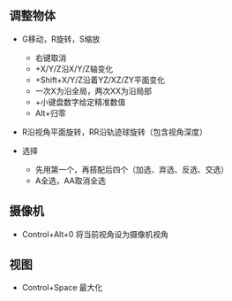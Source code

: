 ##  调整物体
* G移动，R旋转，S缩放
	* 右键取消
	* +X/Y/Z沿X/Y/Z轴变化
	* +Shift+X/Y/Z沿着YZ/XZ/ZY平面变化
	* 一次X为沿全局，两次XX为沿局部
	* +小键盘数字给定精准数值
	* Alt+归零
* R沿视角平面旋转，RR沿轨迹球旋转（包含视角深度） 

* 选择
	* 先用第一个，再搭配后四个（加选、弃选、反选、交选）
	* A全选，AA取消全选
## 摄像机
* Control+Alt+0 将当前视角设为摄像机视角

## 视图
* Control+Space 最大化